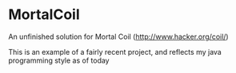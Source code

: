 # MortalCoil
An unfinished solution for Mortal Coil (http://www.hacker.org/coil/)

This is an example of a fairly recent project, and reflects my java programming style as of today
